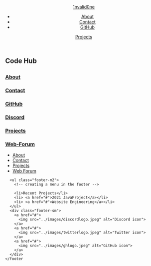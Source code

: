 <!DOCTYPE html>
<html lang="en" dir="ltr" class="page">
  <head>
    <meta charset="utf-8">
    <title>My Portfolio</title>
    <link rel="stylesheet" href="stylesheet.css">
    <!-- allowing for responsive web pages  -->
    <meta name="viewport" content="width=device-width, initial-scale=1.0">
  </head>
  <body>
    <header>
      <!-- creating a menu for the site -->
      <a class="menu-title" href="index.html">1nvalid0ne</a>
      <nav>
        <!-- making a navigation menu -->
        <ul>
          <li><a href="about.html">About</a></li>
          <li><a href="contact.html">Contact</a> </li>
          <li><a href="https://github.com/1nvalid0ne/">GitHub</a> </li>
        <!--  <li><a href="#">To Bottom</a> </li>-->
        </ul>
        <a href="made.html" class="menu-link">Projects</a>
      </nav>
    </header>
    <main>
      <!-- making text on the website banner  -->
      <section class="index-banner">
          <div class="vert-cent">
            <h2>Code Hub</h2>
            <h1></h1>
          </div>
      </section>
      <!-- creating link boxes -->
        <section class="index-boxlinks">
            <a href="#"><div class="index-bl-1"> <!--square-->
              <h3>About</h3>
            </div>
          </a>
          <a href="#"><div class="index-bl-2"><!-- rectangle-->
              <h3>Contact</h3>
            </div>
          </a>
            <a href="#"><div class="index-bl-1">
              <h3>GitHub</h3>
            </div>
          </a>
            <a href="#"><div class="index-bl-1">
              <h3>Discord</h3>
            </div>
          </a>
            <a href="make.html"><div class="index-bl-2">
              <h3>Projects</h3>
            </div>
          </a>
            <a href="#"><div class="index-bl-1">
              <h3>Web-Forum</h3>
            </div>
          </a>
        </section>
<!--      <p>Suspendisse feugiat arcu id consectetur mollis. Donec massa justo, sagittis ut dignissim quis, molestie quis velit. Quisque ut sollicitudin quam, dignissim maximus est. Donec ullamcorper ut nibh at elementum. Ut tincidunt elit lacus, eu commodo lacus sagittis id. Fusce in enim mollis, sollicitudin velit a, tempus ipsum. Aliquam laoreet diam ac blandit luctus. Proin porta urna eu metus dapibus tincidunt. Nullam aliquet consectetur tortor, vel placerat justo feugiat eget. Suspendisse at dapibus elit. Morbi vitae egestas nisl. Quisque at erat ipsum. Nam cursus molestie sapien at auctor. </p>
-->    </main>
    <footer>
      <ul class="footer-m1">
        <!-- creating a menu in the footer -->
        <li> <a href="#">About</a></li>
        <li> <a href="#">Contact</a></li>
        <li> <a href="#">Projects</a></li>
        <li> <a href="#">Web Forum</a></li>
      </ul>

      <ul class="footer-m2">
        <!-- creating a menu in the footer -->

        <li>Recent Projects</li>
        <li> <a href="#">2021 JavaProject</a></li>
        <li> <a href="#">Website Engineering</a></li>
      </ul>
      <div class="footer-sm">
        <a href="#">
          <img src="../images/discordlogo.jpeg" alt="Discord icon">
        </a>
        <a href="#">
          <img src="../images/twitterlogo.jpeg" alt="Twitter icon">
        </a>
        <a href="#">
          <img src="../images/ghlogo.jpeg" alt="GitHub icon">
        </a>
      </div>
    </footer
  </body>
</html>
